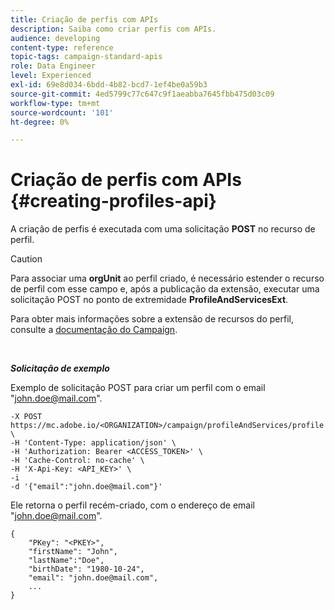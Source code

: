 ```yaml
---
title: Criação de perfis com APIs
description: Saiba como criar perfis com APIs.
audience: developing
content-type: reference
topic-tags: campaign-standard-apis
role: Data Engineer
level: Experienced
exl-id: 69e8d034-6bdd-4b82-bcd7-1ef4be0a59b3
source-git-commit: 4ed5799c77c647c9f1aeabba7645fbb475d03c09
workflow-type: tm+mt
source-wordcount: '101'
ht-degree: 0%

---
```


# Criação de perfis com APIs {#creating-profiles-api}

A criação de perfis é executada com uma solicitação **POST** no recurso de perfil.

>[!CAUTION]
>
>Para associar uma <b>orgUnit</b> ao perfil criado, é necessário estender o recurso de perfil com esse campo e, após a publicação da extensão, executar uma solicitação POST no ponto de extremidade <b>ProfileAndServicesExt</b>.
>
>Para obter mais informações sobre a extensão de recursos do perfil, consulte a <a href="https://helpx.adobe.com/br/campaign/standard/administration/using/organizational-units.html#partitioning-profiles">documentação do Campaign</a>.

<br/>

***Solicitação de exemplo***

Exemplo de solicitação POST para criar um perfil com o email &quot;john.doe@mail.com&quot;.

```
-X POST https://mc.adobe.io/<ORGANIZATION>/campaign/profileAndServices/profile \
-H 'Content-Type: application/json' \
-H 'Authorization: Bearer <ACCESS_TOKEN>' \
-H 'Cache-Control: no-cache' \
-H 'X-Api-Key: <API_KEY>' \
-i
-d '{"email":"john.doe@mail.com"}'
```

Ele retorna o perfil recém-criado, com o endereço de email &quot;john.doe@mail.com&quot;.

```
{
    "PKey": "<PKEY>",
    "firstName": "John",
    "lastName":"Doe",
    "birthDate": "1980-10-24",
    "email": "john.doe@mail.com",
    ...
}
```
